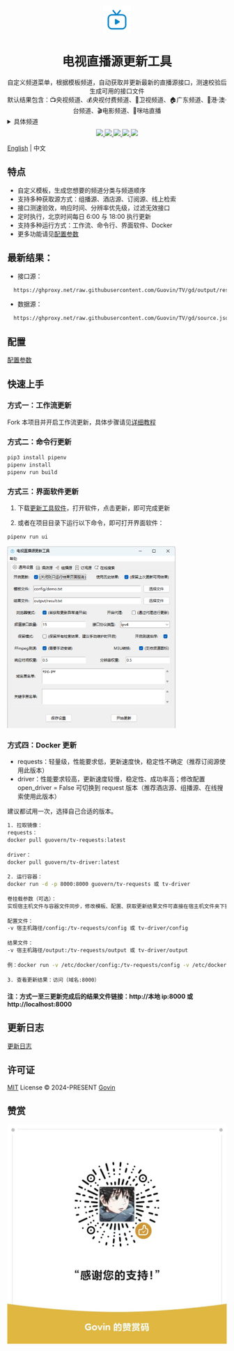 <div align="center">
  <img src="./static/images/logo.png" alt="logo"/>
  <h1 align="center">电视直播源更新工具</h1>
</div>

<div align="center">自定义频道菜单，根据模板频道，自动获取并更新最新的直播源接口，测速校验后生成可用的接口文件</div>
<div align="center">默认结果包含：📺央视频道、💰央视付费频道、📡卫视频道、🏠广东频道、🌊港·澳·台频道、🎬电影频道、🎥咪咕直播</div>

<details>
  <summary>具体频道</summary>
  <div>
  📺央视频道：CCTV-1，CCTV-2，CCTV-3，CCTV-4，CCTV-5，CCTV-5+，CCTV-6，CCTV-7，CCTV-8，CCTV-9，CCTV-10，CCTV-11，CCTV-12，CCTV-13，CCTV-14，CCTV-15，CCTV-16，CCTV-17，CETV1，CETV2，CETV4，CETV5
  </div>
  <div>
  💰央视付费频道：文化精品，央视台球，风云音乐，第一剧场，风云剧场，怀旧剧场，女性时尚，高尔夫网球，风云足球，电视指南，世界地理，兵器科技
  </div>
  <div>
  📡卫视频道：广东卫视，香港卫视，浙江卫视，湖南卫视，北京卫视，湖北卫视，黑龙江卫视，安徽卫视，重庆卫视，东方卫视，东南卫视，甘肃卫视，广西卫视，贵州卫视，海南卫视，河北卫视，河南卫视，吉林卫视，江苏卫视，江西卫视，辽宁卫视，内蒙古卫视，宁夏卫视，青海卫视，山东卫视，山西卫视，陕西卫视，四川卫视，深圳卫视，三沙卫视，天津卫视，西藏卫视，新疆卫视，云南卫视
  </div>
  <div>
  🏠广东频道：广东珠江，广东体育，广东新闻，广东卫视，大湾区卫视，广州影视，广州竞赛，江门综合，江门侨乡生活，佛山综合，深圳卫视，汕头综合，汕头经济，汕头文旅，茂名综合，茂名公共
  </div>
  <div>
  🌊港·澳·台：翡翠台，明珠台，凤凰中文，凤凰资讯，凤凰香港，凤凰卫视，TVBS亚洲，香港卫视，纬来体育，纬来育乐，J2，Viutv，三立台湾，无线新闻，三立新闻，东森综合，东森超视，东森电影，Now剧集，Now华剧，靖天资讯，星卫娱乐，卫视卡式
  </div>
  <div>
  🎬电影频道：CHC家庭影院，CHC动作电影，CHC高清电影，淘剧场，淘娱乐，淘电影，NewTV惊悚悬疑，NewTV动作电影，黑莓电影，纬来电影，靖天映画，靖天戏剧，星卫娱乐，艾尔达娱乐，经典电影，IPTV经典电影，天映经典，无线星河，星空卫视，私人影院，东森电影，龙祥电影，东森洋片，东森超视
  </div>
  <div>🎥咪咕直播：咪咕直播1-45</div>
</details>

<p align="center" style="margin-top: 8px">
  <a href="https://github.com/Guovin/TV/releases/latest">
    <img src="https://img.shields.io/github/v/release/guovin/tv" />
  </a>
  <a href="https://www.python.org/">
    <img src="https://img.shields.io/badge/python-%20%3E%3D%203.8-47c219" />
  </a>
  <a href="https://github.com/Guovin/TV/releases/latest">
    <img src="https://img.shields.io/github/downloads/guovin/tv/total" />
  </a>
  <a href="https://hub.docker.com/repository/docker/guovern/tv-requests">
    <img src="https://img.shields.io/docker/pulls/guovern/tv-requests?label=docker:requests" />
  </a>
   <a href="https://hub.docker.com/repository/docker/guovern/tv-driver">
    <img src="https://img.shields.io/docker/pulls/guovern/tv-driver?label=docker:driver" />
  </a>
</p>

[English](./README_en.md) | 中文

## 特点

- 自定义模板，生成您想要的频道分类与频道顺序
- 支持多种获取源方式：组播源、酒店源、订阅源、线上检索
- 接口测速验效，响应时间、分辨率优先级，过滤无效接口
- 定时执行，北京时间每日 6:00 与 18:00 执行更新
- 支持多种运行方式：工作流、命令行、界面软件、Docker
- 更多功能请见[配置参数](./docs/config.md)

## 最新结果：

- 接口源：

```bash
  https://ghproxy.net/raw.githubusercontent.com/Guovin/TV/gd/output/result.m3u
```

- 数据源：

```bash
  https://ghproxy.net/raw.githubusercontent.com/Guovin/TV/gd/source.json
```

## 配置

[配置参数](./docs/config.md)

## 快速上手

### 方式一：工作流更新

Fork 本项目并开启工作流更新，具体步骤请见[详细教程](./docs/tutorial.md)

### 方式二：命令行更新

```python
pip3 install pipenv
pipenv install
pipenv run build
```

### 方式三：界面软件更新

1. 下载[更新工具软件](https://github.com/Guovin/TV/releases)，打开软件，点击更新，即可完成更新

2. 或者在项目目录下运行以下命令，即可打开界面软件：

```python
pipenv run ui
```

![更新工具软件](./docs/images/ui.png '更新工具软件')

### 方式四：Docker 更新

- requests：轻量级，性能要求低，更新速度快，稳定性不确定（推荐订阅源使用此版本）
- driver：性能要求较高，更新速度较慢，稳定性、成功率高；修改配置 open_driver = False 可切换到 request 版本（推荐酒店源、组播源、在线搜索使用此版本）

建议都试用一次，选择自己合适的版本。

```bash
1. 拉取镜像：
requests：
docker pull guovern/tv-requests:latest

driver：
docker pull guovern/tv-driver:latest

2. 运行容器：
docker run -d -p 8000:8000 guovern/tv-requests 或 tv-driver

卷挂载参数（可选）：
实现宿主机文件与容器文件同步，修改模板、配置、获取更新结果文件可直接在宿主机文件夹下操作

配置文件：
-v 宿主机路径/config:/tv-requests/config 或 tv-driver/config

结果文件：
-v 宿主机路径/output:/tv-requests/output 或 tv-driver/output

例：docker run -v /etc/docker/config:/tv-requests/config -v /etc/docker/output:/tv-requests/output -d -p 8000:8000 guovern/tv-requests

3. 查看更新结果：访问（域名:8000）
```

#### 注：方式一至三更新完成后的结果文件链接：http://本地 ip:8000 或 http://localhost:8000

## 更新日志

[更新日志](./CHANGELOG.md)

## 许可证

[MIT](./LICENSE) License &copy; 2024-PRESENT [Govin](https://github.com/guovin)

## 赞赏

![image](./static/images/appreciate.jpg)
